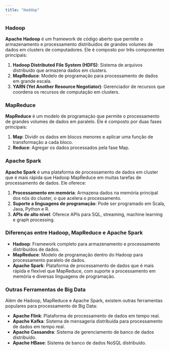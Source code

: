 ```yaml
---
title: "Haddop"
---
```


### Hadoop
**Apache Hadoop** é um framework de código aberto que permite o armazenamento e processamento distribuídos de grandes volumes de dados em clusters de computadores. Ele é composto por três componentes principais:
1. **Hadoop Distributed File System (HDFS)**: Sistema de arquivos distribuído que armazena dados em clusters.
2. **MapReduce**: Modelo de programação para processamento de dados em grande escala.
3. **YARN (Yet Another Resource Negotiator)**: Gerenciador de recursos que coordena os recursos de computação em clusters.

### MapReduce
**MapReduce** é um modelo de programação que permite o processamento de grandes volumes de dados em paralelo. Ele é composto por duas fases principais:
1. **Map**: Dividir os dados em blocos menores e aplicar uma função de transformação a cada bloco.
2. **Reduce**: Agregar os dados processados pela fase Map.

### Apache Spark
**Apache Spark** é uma plataforma de processamento de dados em cluster que é mais rápida que Hadoop MapReduce em muitas tarefas de processamento de dados. Ele oferece:
1. **Processamento em memória**: Armazena dados na memória principal dos nós do cluster, o que acelera o processamento.
2. **Suporte a linguagens de programação**: Pode ser programado em Scala, Java, Python e R.
3. **APIs de alto nível**: Oferece APIs para SQL, streaming, machine learning e graph processing.

### Diferenças entre Hadoop, MapReduce e Apache Spark
- **Hadoop**: Framework completo para armazenamento e processamento distribuídos de dados.
- **MapReduce**: Modelo de programação dentro do Hadoop para processamento paralelo de dados.
- **Apache Spark**: Plataforma de processamento de dados que é mais rápida e flexível que MapReduce, com suporte a processamento em memória e diversas linguagens de programação.

### Outras Ferramentas de Big Data
Além de Hadoop, MapReduce e Apache Spark, existem outras ferramentas populares para processamento de Big Data:
- **Apache Flink**: Plataforma de processamento de dados em tempo real.
- **Apache Kafka**: Sistema de mensageria distribuída para processamento de dados em tempo real.
- **Apache Cassandra**: Sistema de gerenciamento de banco de dados distribuído.
- **Apache HBase**: Sistema de banco de dados NoSQL distribuído.